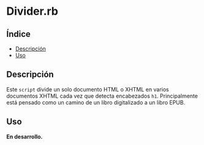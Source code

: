 # Divider.rb

## Índice

* [Descripción](#descripción)
* [Uso](#uso)

<!-- * [Explicación](#explicación) -->

## Descripción

Este `script` divide un solo documento HTML o XHTML en varios documentos XHTML
cada vez que detecta encabezados `h1`. Principalmente está pensado como un
camino de un libro digitalizado a un libro EPUB.

## Uso

**En desarrollo.**

<!-- ###### 1. Desde el *shell* ejecutar el `script` cuyo único parámetro sea la ruta a la carpeta del EPUB.

Para mayor comodidad en el *shell* arrastra el archivo `recreator.rb` y después
haz lo mismo con la carpeta del EPUB.

    Para usuarios de Windows, una vez instalado Ruby han de buscar el programa
    «Start Command Prompt with Ruby» para poder ejecutar esta orden. -->

<!-- ## Explicación -->
